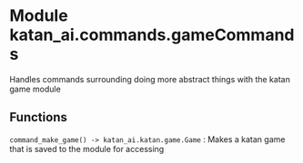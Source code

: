 Module katan_ai.commands.gameCommands
=====================================
Handles commands surrounding doing more abstract things with the katan game module

Functions
---------


`command_make_game() ‑> katan_ai.katan.game.Game`
:   Makes a katan game that is saved to the module for accessing
